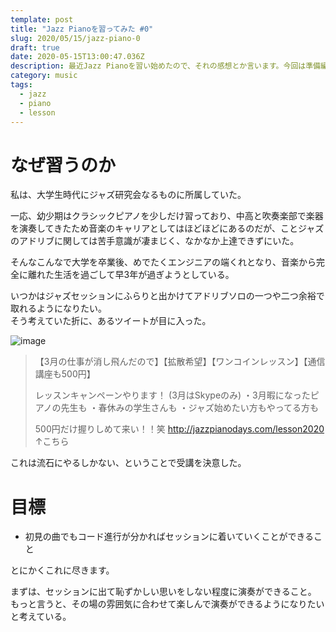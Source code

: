 ```yaml
---
template: post
title: "Jazz Pianoを習ってみた #0"
slug: 2020/05/15/jazz-piano-0
draft: true
date: 2020-05-15T13:00:47.036Z
description: 最近Jazz Pianoを習い始めたので、それの感想とか言います。今回は準備編。
category: music
tags:
  - jazz
  - piano
  - lesson
---
```

# なぜ習うのか
私は、大学生時代にジャズ研究会なるものに所属していた。

一応、幼少期はクラシックピアノを少しだけ習っており、中高と吹奏楽部で楽器を演奏してきたため音楽のキャリアとしてはほどほどにあるのだが、ことジャズのアドリブに関しては苦手意識が凄まじく、なかなか上達できずにいた。

そんなこんなで大学を卒業後、めでたくエンジニアの端くれとなり、音楽から完全に離れた生活を過ごして早3年が過ぎようとしている。

いつかはジャズセッションにふらりと出かけてアドリブソロの一つや二つ余裕で取れるようになりたい。  
そう考えていた折に、あるツイートが目に入った。

![image](/media/minolta-srt-super.jpg)

> 【3月の仕事が消し飛んだので】【拡散希望】【ワンコインレッスン】【通信講座も500円】
> 
> 
> レッスンキャンペーンやります！
> (3月はSkypeのみ)
> ・3月暇になったピアノの先生も
> ・春休みの学生さんも
> ・ジャズ始めたい方もやってる方も
> 
> 
> 
> 500円だけ握りしめて来い！！笑
> http://jazzpianodays.com/lesson2020
> ↑こちら
> 

これは流石にやるしかない、ということで受講を決意した。

# 目標
 - 初見の曲でもコード進行が分かればセッションに着いていくことができること

とにかくこれに尽きます。

まずは、セッションに出て恥ずかしい思いをしない程度に演奏ができること。  
もっと言うと、その場の雰囲気に合わせて楽しんで演奏ができるようになりたいと考えている。
